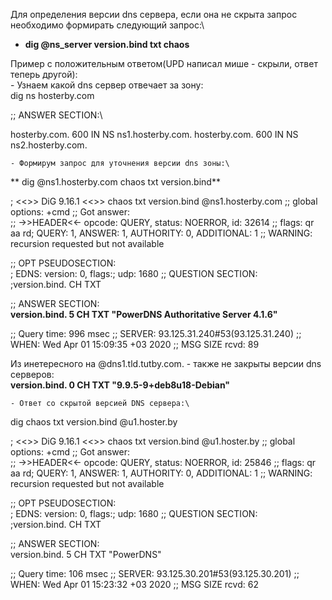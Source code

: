 Для определения версии dns сервера, если она не скрыта запрос необходимо формирать следующий запрос:\
* **dig @ns_server version.bind txt chaos**

Пример с положительным ответом(UPD написал мише - скрыли, ответ теперь другой):\
    - Узнаем какой dns сервер отвечает за зону:\
dig ns hosterby.com

;; ANSWER SECTION:\

hosterby.com.           600     IN      NS      ns1.hosterby.com.
hosterby.com.           600     IN      NS      ns2.hosterby.com.

    - Формирум запрос для уточнения версии dns зоны:\
** dig @ns1.hosterby.com chaos txt version.bind**

; <<>> DiG 9.16.1 <<>> chaos txt version.bind @ns1.hosterby.com
;; global options: +cmd
;; Got answer:\
;; ->>HEADER<<- opcode: QUERY, status: NOERROR, id: 32614
;; flags: qr aa rd; QUERY: 1, ANSWER: 1, AUTHORITY: 0, ADDITIONAL: 1
;; WARNING: recursion requested but not available

;; OPT PSEUDOSECTION:\
; EDNS: version: 0, flags:; udp: 1680
;; QUESTION SECTION:\
;version.bind.                  CH      TXT

;; ANSWER SECTION:\
**version.bind.           5       CH      TXT     "PowerDNS Authoritative Server 4.1.6"**

;; Query time: 996 msec
;; SERVER: 93.125.31.240#53(93.125.31.240)
;; WHEN: Wed Apr 01 15:09:35 +03 2020
;; MSG SIZE  rcvd: 89

Из инетересного на @dns1.tld.tutby.com. - также не закрыты версии dns  серверов:\
**version.bind.           0       CH      TXT     "9.9.5-9+deb8u18-Debian"**

    - Ответ со скрытой версией DNS сервера:\

dig chaos txt version.bind @u1.hoster.by

; <<>> DiG 9.16.1 <<>> chaos txt version.bind @u1.hoster.by
;; global options: +cmd
;; Got answer:\
;; ->>HEADER<<- opcode: QUERY, status: NOERROR, id: 25846
;; flags: qr aa rd; QUERY: 1, ANSWER: 1, AUTHORITY: 0, ADDITIONAL: 1
;; WARNING: recursion requested but not available

;; OPT PSEUDOSECTION:\
; EDNS: version: 0, flags:; udp: 1680
;; QUESTION SECTION:\
;version.bind.                  CH      TXT

;; ANSWER SECTION:\
version.bind.           5       CH      TXT     "PowerDNS"

;; Query time: 106 msec
;; SERVER: 93.125.30.201#53(93.125.30.201)
;; WHEN: Wed Apr 01 15:23:32 +03 2020
;; MSG SIZE  rcvd: 62
